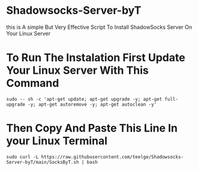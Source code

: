 # Shadowsocks-Server-byT
this is A simple But Very Effective Script To Install ShadowSocks Server On Your Linux Server

# To Run The Instalation First Update Your Linux Server With This Command
```
sudo -- sh -c 'apt-get update; apt-get upgrade -y; apt-get full-upgrade -y; apt-get autoremove -y; apt-get autoclean -y'
```


# Then Copy And Paste This Line In your Linux Terminal 
```
sudo curl -L https://raw.githubusercontent.com/teelge/Shadowsocks-Server-byT/main/SocksByT.sh | bash
```
